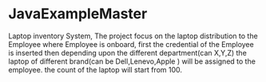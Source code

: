 # JavaExampleMaster
Laptop inventory System, The project focus on the laptop distribution to the Employee where Employee is onboard, first the credential of the Employee is inserted then depending upon the different department(can X,Y,Z) the laptop of different brand(can be Dell,Lenevo,Apple ) will be assigned to the employee. the count of the laptop will start from 100.
